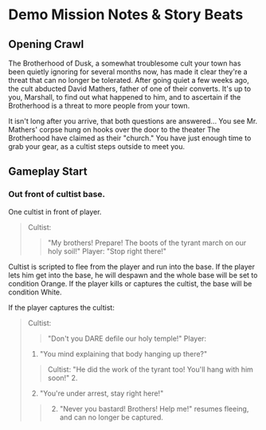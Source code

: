 # Demo Mission Notes & Story Beats

## Opening Crawl

The Brotherhood of Dusk, a somewhat troublesome cult your town has been quietly ignoring for several months now, has made it clear they're a threat that can no longer be tolerated.  After going quiet a few weeks ago, the cult abducted David Mathers, father of one of their converts.  It's up to you, Marshall, to find out what happened to him, and to ascertain if the Brotherhood is a threat to more people from your town.  

It isn't long after you arrive, that both questions are answered...  You see Mr. Mathers' corpse hung on hooks over the door to the theater The Brotherhood have claimed as their "church."  You have just enough time to grab your gear, as a cultist steps outside to meet you.

## Gameplay Start

### Out front of cultist base.
One cultist in front of player.
> Cultist:
> > "My brothers!  Prepare!  The boots of the tyrant march on our holy soil!"
> Player:
> > "Stop right there!"

Cultist is scripted to flee from the player and run into the base.  If the player lets him get into the base, he will despawn and the whole base will be set to condition Orange.  If the player kills or captures the cultist, the base will be condition White. 

If the player captures the cultist:
> Cultist:
> > "Don't you DARE defile our holy temple!"
> Player:
>  1. "You mind explaining that body hanging up there?"
> > Cultist:
>  >  "He did the work of the tyrant too! You'll hang with him soon!"
> >  2. 
>  2. "You're under arrest, stay right here!"
>  > 2. "Never you bastard!  Brothers! Help me!" resumes fleeing, and can no longer be captured.
